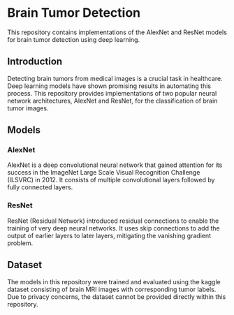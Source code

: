# Brain Tumor Detection

This repository contains implementations of the AlexNet and ResNet models for brain tumor detection using deep learning.

## Introduction

Detecting brain tumors from medical images is a crucial task in healthcare. Deep learning models have shown promising results in automating this process. This repository provides implementations of two popular neural network architectures, AlexNet and ResNet, for the classification of brain tumor images.

## Models

### AlexNet

AlexNet is a deep convolutional neural network that gained attention for its success in the ImageNet Large Scale Visual Recognition Challenge (ILSVRC) in 2012. It consists of multiple convolutional layers followed by fully connected layers.

### ResNet

ResNet (Residual Network) introduced residual connections to enable the training of very deep neural networks. It uses skip connections to add the output of earlier layers to later layers, mitigating the vanishing gradient problem.

## Dataset

The models in this repository were trained and evaluated using the kaggle dataset consisting of brain MRI images with corresponding tumor labels. Due to privacy concerns, the dataset cannot be provided directly within this repository.




